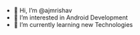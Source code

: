 - 👋 Hi, I’m @ajmrishav
- 👀 I’m interested in Android Development
- 🌱 I’m currently learning new Technologies



<!---
ajmrishav/ajmrishav is a ✨ special ✨ repository because its `README.md` (this file) appears on your GitHub profile.
You can click the Preview link to take a look at your changes.
--->
